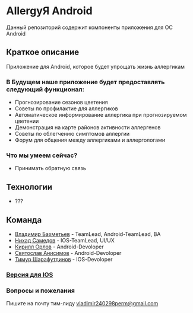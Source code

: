 # AllergyЯ Android
Данный репозиторий содержит компоненты приложения для ОС Android
## Краткое описание

Приложение для Android, которое будет упрощать жизнь аллергикам
### В Будущем наше приложение будет предоставлять следующий функционал:
* Прогнозирование сезонов цветения
* Советы по профилактие для аллергиков
* Автоматическое информирование аллергика при прогнозируемом цветении
* Демонстрация на карте районов активности аллергенов
* Советы по облегчению симптомов аллергии
* Форум для общения между аллергиками и аллергологами

### Что мы умеем сейчас?
* Принимать обратную связь
## Технологии
* ???

## Команда
* [Владимир Бахметьев](https://github.com/vladimirbahmetyev) - TeamLead, Android-TeamLead, BA
* [Нихад Самедов](https://github.com/N-ihad) - IOS-TeamLead, UI/UX 
* [Кирилл Орлов](https://github.com/Orlodox) - Android-Devoloper
* [Святослав Анисимов](https://github.com/Laretesad) - Android-Devoloper
* [Тимур Шарафутдинов](https://github.com/Tim882) - IOS-Devoloper
### [Версия для IOS](https://github.com/N-ihad/allergy_ios)

### Вопросы и пожелания
Пишите на почту тим-лиду vladimir240298perm@gmail.com
